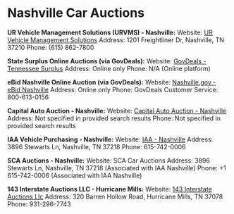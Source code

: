 # Nashville Car Auctions

**UR Vehicle Management Solutions (URVMS) - Nashville:**
Website: [UR Vehicle Management Solutions](https://www.urvms.com/nashville/auctioninfo.html)
Address: 1201 Freightliner Dr, Nashville, TN 37210
Phone: (615) 862-7800

**State Surplus Online Auctions (via GovDeals):**
Website: [GovDeals - Tennessee Surplus](https://www.govdeals.com/en/tnsurplus)
Address: Online only
Phone: N/A (Online platform)

**eBid Nashville Online Auction (via GovDeals):**
Website: [Nashville.gov - eBid Nashville](https://www.nashville.gov/departments/general-services/ebid-nashville-online-auction)
Address: Online only
Phone: GovDeals Customer Service: 800-613-0156

**Capital Auto Auction - Nashville:**
Website: [Capital Auto Auction - Nashville](https://www.capitalautoauction.com/locations/tennessee/nashville)
Address: Not specified in provided search results
Phone: Not specified in provided search results

**IAA Vehicle Purchasing - Nashville:**
Website: [IAA - Nashville](https://www.iaai.com/locations/753)
Address: 3896 Stewarts Ln, Nashville, TN 37218
Phone: 615-742-0006

**SCA Auctions - Nashville:**
Website: SCA Car Auctions
Address: 3896 Stewarts Ln, Nashville, TN 37218 (Associated with IAA Nashville)
Phone: +1 615-742-0006 (Associated with IAA Nashville)

**143 Interstate Auctions LLC - Hurricane Mills:**
Website: [143 Interstate Auctions Llc](https://www.143interstateauctions.com)
Address: 320 Barren Hollow Road, Hurricane Mills, TN 37078
Phone: 931-296-7743